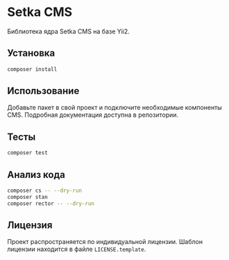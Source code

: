 # Setka CMS

Библиотека ядра Setka CMS на базе Yii2.

## Установка

```bash
composer install
```

## Использование

Добавьте пакет в свой проект и подключите необходимые компоненты CMS.
Подробная документация доступна в репозитории.

## Тесты

```bash
composer test
```

## Анализ кода

```bash
composer cs -- --dry-run
composer stan
composer rector -- --dry-run
```

## Лицензия

Проект распространяется по индивидуальной лицензии. Шаблон лицензии находится в файле `LICENSE.template`.
